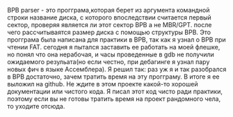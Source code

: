 BPB parser - это прогграма,которая берет из аргумента командной строки название диска, с которого впоследствии считается первый сектор, проверяя является ли этот сектор BPB а не MBR/GPT. после чего рассчитываятся размер диска с помощью структуры BPB. Это прогграма была написана для практики в BPB,  так как я узнал о BPB при чтении FAT. сегодня я пытался заставить ее работать на моей флешке, но понял что она нерабочая, и часы проведенные в gdb не получили ожидаемого резульата(но если честно, при дебагинге я узнал пару новых фич в языке Ассемблера). Я решил так: раз уж я и так разобрался в BPB достаточно, зачем тратить время на эту прогграму. В итоге я ее выложил на github. Не ждите в этом проекте какой-то хорошей документации или чистого кода. Я писал этот код чисто ради практики, поэтому если вы не готовы тратить время на проект рандомного чела, то уходите отсюда.
